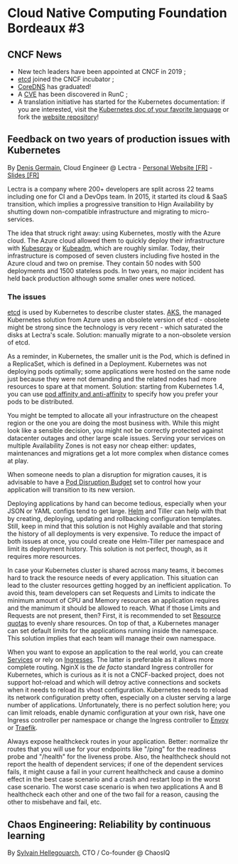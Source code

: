 # Cloud Native Computing Foundation Bordeaux #3

## CNCF News
- New tech leaders have been appointed at CNCF in 2019 ;
- [etcd](https://coreos.com/etcd/) joined the CNCF incubator ;
- [CoreDNS](https://coredns.io/) has graduated!
- A [CVE](https://kubernetes.io/blog/2019/02/11/runc-and-cve-2019-5736/) has been discovered in RunC ;
- A translation initiative has started for the Kubernetes documentation: if you are interested, visit the [Kubernetes doc of your favorite language](https://kubernetes.io/fr/docs/home/) or fork the [website repository](https://github.com/kubernetes/website/tree/master/content)!

## Feedback on two years of production issues with Kubernetes
By [Denis Germain](https://twitter.com/zwindler), Cloud Engineer @ Lectra - [Personal Website \[FR\]](https://blog.zwindler.fr) - [Slides \[FR\]](https://blog.zwindler.fr/wp-content/uploads/2019/02/CNCF_meetup_Dans_Ton_Kube_REX_20190212.pdf)

Lectra is a company where 200+ developers are split across 22 teams including one for CI and a DevOps team. In 2015, it started its cloud & SaaS transition, which implies a progressive transition to Hign Availability by shutting down non-compatible infrastructure and migrating to micro-services.

The idea that struck right away: using Kubernetes, mostly with the Azure cloud. The Azure cloud allowed them to quickly deploy their infrastructure with [Kubespray](https://kubespray.io) or [Kubeadm](https://github.com/kubernetes/kubeadm), which are roughly similar. Today, their infrastructure is composed of seven clusters including five hosted in the Azure cloud and two on premise. They contain 50 nodes with 500 deployments and 1500 stateless pods. In two years, no major incident has held back production although some smaller ones were noticed. 

### The issues

[etcd](https://coreos.com/etcd/) is used by Kubernetes to describe cluster states. [AKS](https://docs.microsoft.com/en-us/azure/aks/), the managed Kubernetes solution from Azure uses an obsolete version of etcd - obsolete might be strong since the technology is very recent - which saturated the disks at Lectra's scale. Solution: manually migrate to a non-obsolete version of etcd.

As a reminder, in Kubernetes, the smaller unit is the Pod, which is defined in a ReplicaSet, which is defined in a Deployment. Kubernetes was not deploying pods optimally; some applications were hosted on the same node just because they were not demanding and the related nodes had more resources to spare at that moment. Solution: starting from Kubernetes 1.4, you can use [pod affinity and anti-affinity](https://kubernetes.io/docs/concepts/configuration/assign-pod-node/#affinity-and-anti-affinity) to specify how you prefer your pods to be distributed.

You might be tempted to allocate all your infrastructure on the cheapest region or the one you are doing the most business with. While this might look like a sensible decision, you might not be correctly protected against datacenter outages and other large scale issues. Serving your services on multiple Availability Zones is not easy nor cheap either: updates, maintenances and migrations get a lot more complex when distance comes at play.

When someone needs to plan a disruption for migration causes, it is advisable to have a [Pod Disruption Budget](https://kubernetes.io/docs/tasks/run-application/configure-pdb/) set to control how your application will transition to its new version.

Deploying applications by hand can become tedious, especially when your JSON or YAML configs tend to get large. [Helm](https://helm.sh/) and Tiller can help with that by creating, deploying, updating and rollbacking configuration templates. Still, keep in mind that this solution is not Highly available and that storing the history of all deployments is very expensive. To reduce the impact of both issues at once, you could create one Helm-Tiller per namespace and limit its deployment history. This solution is not perfect, though, as it requires more resources.

In case your Kubernetes cluster is shared across many teams, it becomes hard to track the resource needs of every application. This situation can lead to the cluster resources getting hogged by an inefficient application. To avoid this, team developers can set Requests and Limits to indicate the minimum amount of CPU and Memory resources an application requires and the manimum it should be allowed to reach. What if those Limits and Requests are not present, then? First, it is recommended to set [Resource quotas](https://kubernetes.io/docs/concepts/policy/resource-quotas/) to evenly share resources. On top of that, a Kubernetes manager can set default limits for the applications running inside the namespace. This solution implies that each team will manage their own namespace.

When you want to expose an application to the real world, you can create [Services](https://kubernetes.io/docs/concepts/services-networking/service/) or rely on [Ingresses](https://kubernetes.io/docs/concepts/services-networking/ingress/). The latter is preferable as it allows more complete routing. NginX is the _de facto_ standard Ingress controller for Kubernetes, which is curious as it is not a CNCF-backed project, does not support hot-reload and which will detroy active connections and sockets when it needs to reload its vhost configuration. Kubernetes needs to reload its network configuration pretty often, especially on a cluster serving a large number of applications. Unfortunately, there is no perfect solution here; you can limit reloads, enable dynamic configuration at your own risk, have one Ingress controller per namespace or change the Ingress controller to [Envoy](https://www.envoyproxy.io/) or [Traefik](https://traefik.io/).

Always expose healthckeck routes in your application. Better: normalize thr routes that you will use for your endpoints like "/ping" for the readiness probe and "/health" for the liveness probe. Also, the healthcheck should not report the health of dependent services; if one of the dependent services fails, it might cause a fail in your current healthcheck and cause a domino effect in the best case scenario and a crash and restart loop in the worst case scenario. The worst case scenario is when two applications A and B healthcheck each other and one of the two fail for a reason, causing the other to misbehave and fail, etc.

## Chaos Engineering: Reliability by continuous learning
By [Sylvain Hellegouarch](https://twitter.com/lawouach), CTO / Co-founder @ ChaosIQ
